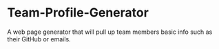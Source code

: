 # Team-Profile-Generator
A web page generator that will pull up team members basic info such as their GitHub or emails.
